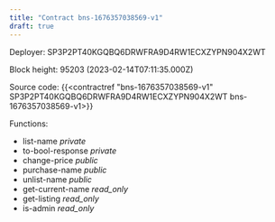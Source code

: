 ```yaml
---
title: "Contract bns-1676357038569-v1"
draft: true
---
```

Deployer: SP3P2PT40KGQBQ6DRWFRA9D4RW1ECXZYPN904X2WT


 



Block height: 95203 (2023-02-14T07:11:35.000Z)

Source code: {{<contractref "bns-1676357038569-v1" SP3P2PT40KGQBQ6DRWFRA9D4RW1ECXZYPN904X2WT bns-1676357038569-v1>}}

Functions:

* list-name _private_
* to-bool-response _private_
* change-price _public_
* purchase-name _public_
* unlist-name _public_
* get-current-name _read_only_
* get-listing _read_only_
* is-admin _read_only_
